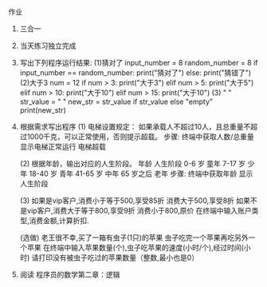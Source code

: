 作业
1. 三合一

2. 当天练习独立完成

3. 写出下列程序运行结果:
    (1)猜对了
        input_number = 8
        random_number = 8
        if input_number == random_number:
            print("猜对了")
        else:
            print("猜错了")
    (2)⼤于3
        num = 12
        if num > 3:
            print("⼤于3")
        elif num > 5:
            print("⼤于5")
        elif num > 10:
            print("⼤于10")
        elif num > 15:
            print("⼤于10")
    (3)     " "
        str_value = " "
        new_str = str_value if str_value else "empty"
        print(new_str)

4. 根据需求写出程序
    (1) 电梯设置规定：
            如果承载⼈不超过10⼈，且总重量不超过1000千克，可以正常使⽤，否则提示超载。
        步骤:
            终端中获取人数/总重量
            显示电梯正常运行
                电梯超载

    (2) 根据年龄，输出对应的人生阶段。
            年龄       ⼈⽣阶段
            0-6 岁      童年
            7-17 岁     少年
            18-40 岁    ⻘年
            41-65 岁    中年
            65 岁之后    ⽼年
        步骤:
            终端中获取年龄
            显示人生阶段

    (3) 如果是vip客户,消费小于等于500,享受85折
                    消费大于500,享受8折
        如果不是vip客户,消费大于等于800,享受9折
                      消费小于800,原价
        在终端中输入账户类型,消费金额,计算折扣.

    (选做) 老王很不幸,买了一箱有虫子(1只)的苹果
        虫子吃完一个苹果再吃另外一个苹果
        在终端中输入苹果数量(个),虫子吃苹果的速度(小时/个),经过时间(小时)
        请打印没有被虫子吃过的苹果数量（整数,最小也是0）

5. 阅读
    程序员的数学第二章：逻辑

